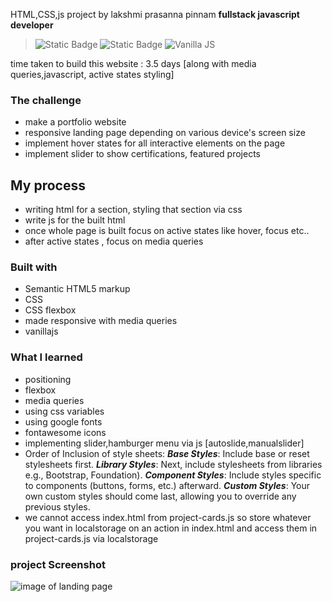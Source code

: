 HTML,CSS,js project by lakshmi prasanna pinnam **fullstack javascript developer**

> ![Static Badge](https://img.shields.io/badge/html-blue) ![Static Badge](https://img.shields.io/badge/css%20-%20green) ![Vanilla JS](https://img.shields.io/badge/Vanilla_JS-JavaScript-f7df1e)

time taken to build this website : 3.5 days [along with media queries,javascript, active states styling]

### The challenge

- make a portfolio website
- responsive landing page depending on various device's screen size
- implement hover states for all interactive elements on the page
- implement slider to show certifications, featured projects

## My process

- writing html for a section, styling that section via css
- write js for the built html
- once whole page is built focus on active states like hover, focus etc..
- after active states , focus on media queries

### Built with

- Semantic HTML5 markup
- CSS
- CSS flexbox
- made responsive with media queries
- vanillajs

### What I learned

- positioning
- flexbox
- media queries
- using css variables
- using google fonts
- fontawesome icons
- implementing slider,hamburger menu via js [autoslide,manualslider]
- Order of Inclusion of style sheets:
  **_Base Styles_**: Include base or reset stylesheets first.
  **_Library Styles_**: Next, include stylesheets from libraries e.g., Bootstrap, Foundation).
  **_Component Styles_**: Include styles specific to components (buttons, forms, etc.) afterward.
  **_Custom Styles_**: Your own custom styles should come last, allowing you to override any previous styles.
- we cannot access index.html from project-cards.js so store whatever you want in localstorage on an action in index.html and access them in project-cards.js via localstorage

### project Screenshot

![image of landing page](./assets/images/myprofile.png)
